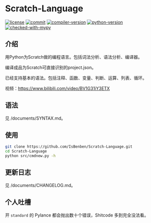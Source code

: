 # Scratch-Language

[![license](https://img.shields.io/github/license/IsBenben/Scratch-Language)](https://github.com/IsBenben/Scratch-Language/blob/main/LICENSE)
[![commit](https://img.shields.io/github/last-commit/IsBenben/Scratch-Language)](https://github.com/IsBenben/Scratch-Language/commits/main)
[![compiler-version](https://img.shields.io/badge/version-1.2.3-orange)](#)
[![python-version](https://img.shields.io/badge/python-3.11%20|%203.12%20|%203.13-blue)](#)
[![checked-with-mypy](https://www.mypy-lang.org/static/mypy_badge.svg)](https://mypy-lang.org/)

## 介绍

用Python为Scratch做的编程语言。包括词法分析、语法分析、编译器。

编译成品为Scratch可直接识别的project.json。

已经支持基本的语法。包括注释、函数、变量、判断、运算、列表、循环。

视频：<https://www.bilibili.com/video/BV1G31iY3ETX>

## 语法

见 /documents/SYNTAX.md。

## 使用

```bash
git clone https://github.com/IsBenben/Scratch-Language.git
cd Scratch-Language
python src/cmdnew.py -h
```

## 更新日志

见 /documents/CHANGELOG.md。


## 个人吐槽

开 `standard` 的 Pylance 都会抛出数十个错误，Shitcode 多到完全没法看。
